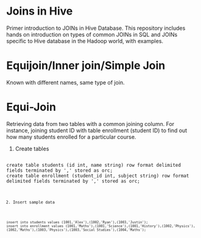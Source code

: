 # Joins in Hive

Primer introduction to JOINs in Hive Database. This repository includes hands on introduction on types of common JOINs in SQL and JOINs specific to Hive database in the Hadoop world, with examples.

# Equijoin/Inner join/Simple Join
Known with different names, same type of join.

# Equi-Join 
Retrieving data from two tables with a common joining column. For instance, joining student ID with table enrollment (student ID) to find out how many students enrolled for a particular course. 

1. Create tables 
<code>
create table students (id int, name string) row format delimited fields terminated by ',' stored as orc;
create table enrollment (student_id int, subject string) row format delimited fields terminated by ',' stored as orc;
<code>

2. Insert sample data
<code>
insert into students values (1001,'Alex'),(1002,'Ryan'),(1003,'Justin');
insert into enrollment values (1001,'Maths'),(1001,'Science'),(1001,'History'),(1002,'Physics'),(1002,'Maths'),(1003,'Physics'),(1003,'Social Studies'),(1004,'Maths');
<code>

